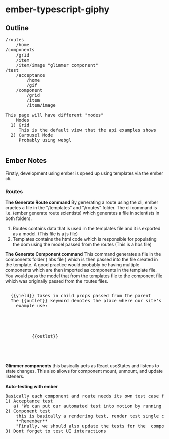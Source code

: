 # ember-typescript-giphy

## Outline
<pre>
/routes
    /home
/components
    /grid
    /item
    /item/image "glimmer component" 
/test
    /acceptance
        /home
        /gif
    /component
        /grid
        /item 
        /item/image
</pre>

<pre>
This page will have different "modes" 
    Modes 
  1) Grid 
     This is the default view that the api examples shows 
  2) Carousel Mode 
     Probably using webgl
 </pre>

## Ember Notes 
Firstly, development using ember is speed up using templates via the ember cli. 
### Routes 
**The Generate Route command**
By generating a route using the cli, ember craetes a file in the "/templates" and "/routes" folder. The cli command is i.e. (ember generate route scientists) which generates a file in scientists in both folders. 
1) Routes contains data that is used in the templates file and it is exported as a model. (This file is a js file) 
2) Templates contains the html code which is responsible for populating the dom using the model passed from the routes (This is a hbs file) 


**The Generate Component command**
This command generates a file in the components folder ( hbs file ) which is then passed into the file created in the template. A good practice would probably be having multiple components which are then imported as components in the template file. You would pass the model that from the templates file to the component file which was originally passed from the routes files. 
<pre> 
  {{yield}} takes in child props passed from the parent 
  The {{outlet}} keyword denotes the place where our site's pages should be rendered
    example use: 
       <div class="container">
         <NavBar />
         <div class="body">
          {{outlet}}
         </div>
       </div>
</pre>

**Glimmer components**
this basically acts as React useStates and listens to state changes. This also allows for component mount, unmount, and update listeners. 

**Auto-testing with ember**
<pre>
Basically each component and route needs its own test case for testing rendering and testing routing respectively 
1) Acceptance test 
   a) "We can put our automated test into motion by running the test server using the ember test --server command, or ember t -s for short."
2) Component test
    this is basically a rendering test, render test single components 
    **Remember**
    "Finally, we should also update the tests for the <Rental> component to confirm that we successfully invoked <Rental::Image>"
3) Dont forget to test UI interactions
</pre>
